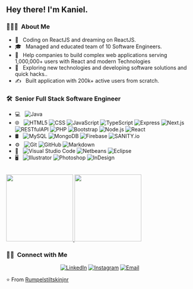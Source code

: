 <h2> Hey there! I'm Kaniel.</h2>

<h3> 👨🏻‍💻 &nbsp;About Me </h3>

- 🤔 &nbsp; Coding on ReactJS and dreaming on ReactJS.
- 🎓 &nbsp; Managed and educated team of 10 Software Engineers.
- 💼 &nbsp; Help companies to build complex web applications serving 1,000,000+ users with React and modern Technologies
- 🌱 &nbsp; Exploring new technologies and developing software solutions and quick hacks..
- ✍️ &nbsp; Built application with 200k+ active users from scratch.

<h3> 🛠 &nbsp;Senior Full Stack Software Engineer</h3>

- 💻 &nbsp;
  ![Java](https://img.shields.io/badge/-Java-333333?style=flat&logo=Java&logoColor=007396)
- 🌐 &nbsp;
  ![HTML5](https://img.shields.io/badge/-HTML5-333333?style=flat&logo=HTML5)
  ![CSS](https://img.shields.io/badge/-CSS-333333?style=flat&logo=CSS3&logoColor=1572B6)
  ![JavaScript](https://img.shields.io/badge/-JavaScript-333333?style=flat&logo=javascript)
  ![TypeScript](https://img.shields.io/badge/-TypeScript-333333?style=flat&logo=typescript)
  ![Express](https://img.shields.io/badge/-Express-333333?style=flat&logo=express)
  ![Next.js](https://img.shields.io/badge/-Next.js-333333?style=flat&logo=next.js)
  ![RESTfulAPI](https://img.shields.io/badge/-RESTfulAPI-333333?style=flat&logo=RESTfulAPI)
  ![PHP](https://img.shields.io/badge/-PHP-333333?style=flat&logo=php)
  ![Bootstrap](https://img.shields.io/badge/-Bootstrap-333333?style=flat&logo=bootstrap&logoColor=563D7C)
  ![Node.js](https://img.shields.io/badge/-Node.js-333333?style=flat&logo=node.js)
  ![React](https://img.shields.io/badge/-React-333333?style=flat&logo=react)
- 🛢 &nbsp;
  ![MySQL](https://img.shields.io/badge/-MySQL-333333?style=flat&logo=mysql)
  ![MongoDB](https://img.shields.io/badge/-MongoDB-333333?style=flat&logo=mongodb)
  ![Firebase](https://img.shields.io/badge/-Firebase-333333?style=flat&logo=firebase)
  ![SANITY.io](https://img.shields.io/badge/-Sanity-333333?style=flat&logo=sanity)
- ⚙️ &nbsp;
  ![Git](https://img.shields.io/badge/-Git-333333?style=flat&logo=git)
  ![GitHub](https://img.shields.io/badge/-GitHub-333333?style=flat&logo=github)
  ![Markdown](https://img.shields.io/badge/-Markdown-333333?style=flat&logo=markdown)
- 🔧 &nbsp;
  ![Visual Studio Code](https://img.shields.io/badge/-Visual%20Studio%20Code-333333?style=flat&logo=visual-studio-code&logoColor=007ACC)
  ![Netbeans](https://img.shields.io/badge/-Netbeans-333333?style=flat&logo=Netbeans)
  ![Eclipse](https://img.shields.io/badge/-Eclipse-333333?style=flat&logo=eclipse-ide&logoColor=2C2255)
- 🖥 &nbsp;
  ![Illustrator](https://img.shields.io/badge/-Illustrator-333333?style=flat&logo=adobe-illustrator)
  ![Photoshop](https://img.shields.io/badge/-Photoshop-333333?style=flat&logo=adobe-photoshop)
  ![InDesign](https://img.shields.io/badge/-InDesign-333333?style=flat&logo=adobe-indesign)
  
 <br/>

<a href="https://github.com/rumpelstiltskinjnr">
  <img height="180em" src="https://github-readme-stats.vercel.app/api?username=rumpelstiltskinjnr&theme=buefy&show_icons=true" />
  <img height="180em" src="https://github-readme-stats.vercel.app/api/top-langs/?username=rumpelstiltskinjnr&theme=buefy&layout=compact" />
</a>

<br/>

<h3> 🤝🏻 &nbsp;Connect with Me </h3>

<p align="center">
<a href="https://www.linkedin.com/in/rumpelstiltskinjnr/"><img alt="LinkedIn" src="https://img.shields.io/badge/LinkedIn-rumpelstiltskinjnr-blue?style=flat-square&logo=linkedin"></a>
<a href="https://www.instagram.com/kan_iel/"><img alt="Instagram" src="https://img.shields.io/badge/Instagram-kan_iel-blue?style=flat-square&logo=instagram"></a>
<a href="mailto:rsbelleh@gmail.com"><img alt="Email" src="https://img.shields.io/badge/Email-rsbelleh@gmail.com-blue?style=flat-square&logo=gmail"></a>
</p>

⭐️ From [Rumpelstiltskinjnr](https://github.com/rumpelstiltskinjnr)

